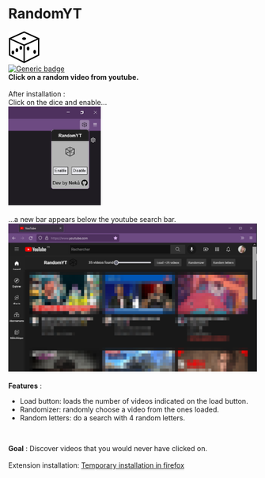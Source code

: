 # RandomYT

![dice](https://raw.githubusercontent.com/Nekall/RandomYT/main/icons/icon48.png)<br/>
[![Generic badge](https://img.shields.io/badge/version-1.0-lime.svg)](https://shields.io/) <br/>
**Click on a random video from youtube.**<br/>
<br/>
After installation :<br/>
Click on the dice and enable...<br/>
<img src="https://raw.githubusercontent.com/Nekall/RandomYT/main/images/browser_popup.png" alt="popup extension yt random" height="200"><br/>
<br/>
...a new bar appears below the youtube search bar.<br/>
<img src="https://raw.githubusercontent.com/Nekall/RandomYT/main/images/browser_youtube.png" alt="popup extension yt random" height="300"><br/>
<br/>
**Features** :
 - Load button: loads the number of videos indicated on the load button.
 - Randomizer: randomly choose a video from the ones loaded.
 - Random letters: do a search with 4 random letters.
<br/>

**Goal** : Discover videos that you would never have clicked on.<br/>
<br/>
Extension installation:<r/>
[Temporary installation in firefox](https://extensionworkshop.com/documentation/develop/temporary-installation-in-firefox/)<br/>
